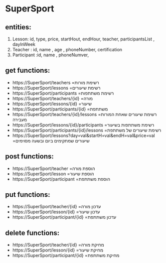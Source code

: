 # SuperSport 
## entities: 
1. Lesson: id, type, price, startHout, endHour, teacher, participantsList , dayInWeek
2. Teacher : id, name , age , phoneNumber, certification 
3. Participant :id, name , phoneNumver, 
## get functions:
* https://SuperSport/teachers =רשימת מורות
* https://SuperSport/lessons =רשימת שיעורים
* https://SuperSport/participants =רשימת משתתפות
* https://SuperSport/teachers/{id} =מורה
* https://SuperSport/lessons/{id} =שיעור
* https://SuperSport/participants/{id} =משתתפת
* https://SuperSport/teachers/{id}/lessons =רשימת שיעורים שאחת המורות מעבירה
* https://SuperSport/lessons/{id}/participants =רשימת משתתפות בשיעור
* https://SuperSport/participants/{id}/lessons =רשימת שיעורים של משתתפת
* https://SuperSport/lessons?day=val&startH=val&endH=val&price=val =שיעורים שמתקימים ביום ובשעה מסוימים  

## post functions:
* https://SuperSport/teacher =הוספת מורה
* https://SuperSport/lesson =הוספת שיעור
* https://SuperSport/participant =הוספת משתתפת

## put functions:
* https://SuperSport/teacher/{id} =עדכון מורה
* https://SuperSport/lesson/{id} =עדכון שיעור
* https://SuperSport/participant/{id} =עדכון משתתפת

## delete functions:
* https://SuperSport/teacher/{id} =מחיקת מורה
* https://SuperSport/lesson/{id} =מחיקת שיעור
* https://SuperSport/participant/{id} =מחיקת משתתפת
